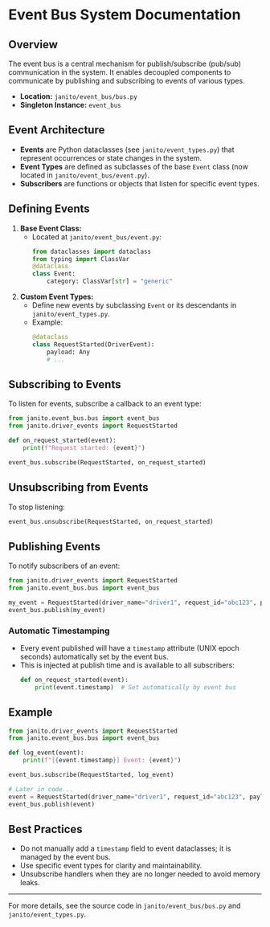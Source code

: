 # Event Bus System Documentation

## Overview
The event bus is a central mechanism for publish/subscribe (pub/sub) communication in the system. It enables decoupled components to communicate by publishing and subscribing to events of various types.

- **Location:** `janito/event_bus/bus.py`
- **Singleton Instance:** `event_bus`

## Event Architecture
- **Events** are Python dataclasses (see `janito/event_types.py`) that represent occurrences or state changes in the system.
- **Event Types** are defined as subclasses of the base `Event` class (now located in `janito/event_bus/event.py`).
- **Subscribers** are functions or objects that listen for specific event types.

## Defining Events
1. **Base Event Class:**
   - Located at `janito/event_bus/event.py`:
     ```python
     from dataclasses import dataclass
     from typing import ClassVar
     @dataclass
     class Event:
         category: ClassVar[str] = "generic"
     ```
2. **Custom Event Types:**
   - Define new events by subclassing `Event` or its descendants in `janito/event_types.py`.
   - Example:
     ```python
     @dataclass
     class RequestStarted(DriverEvent):
         payload: Any
         # ...
     ```

## Subscribing to Events
To listen for events, subscribe a callback to an event type:
```python
from janito.event_bus.bus import event_bus
from janito.driver_events import RequestStarted

def on_request_started(event):
    print(f"Request started: {event}")

event_bus.subscribe(RequestStarted, on_request_started)
```

## Unsubscribing from Events
To stop listening:
```python
event_bus.unsubscribe(RequestStarted, on_request_started)
```

## Publishing Events
To notify subscribers of an event:
```python
from janito.driver_events import RequestStarted
from janito.event_bus.bus import event_bus

my_event = RequestStarted(driver_name="driver1", request_id="abc123", payload={...})
event_bus.publish(my_event)
```

### Automatic Timestamping
- Every event published will have a `timestamp` attribute (UNIX epoch seconds) automatically set by the event bus.
- This is injected at publish time and is available to all subscribers:
  ```python
  def on_request_started(event):
      print(event.timestamp)  # Set automatically by event bus
  ```

## Example
```python
from janito.driver_events import RequestStarted
from janito.event_bus.bus import event_bus

def log_event(event):
    print(f"[{event.timestamp}] Event: {event}")

event_bus.subscribe(RequestStarted, log_event)

# Later in code...
event = RequestStarted(driver_name="driver1", request_id="abc123", payload={"foo": "bar"})
event_bus.publish(event)
```

## Best Practices
- Do not manually add a `timestamp` field to event dataclasses; it is managed by the event bus.
- Use specific event types for clarity and maintainability.
- Unsubscribe handlers when they are no longer needed to avoid memory leaks.

---
For more details, see the source code in `janito/event_bus/bus.py` and `janito/event_types.py`.
